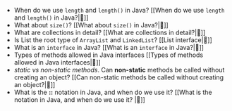 - When do we use `length` and `length()` in Java? [[When do we use `length` and `length()` in Java?|🔗]]
- What about `size()`? [[What about `size()` in Java?|🔗]]
- What are collections in detail? [[What are collections in detail?|🔗]]
- Is List the root type of `ArrayList` and `LinkedList`? [[List interface|🔗]]
- What is an `interface` in Java? [[What is an `interface` in Java?|🔗]]
- Types of methods allowed in Java interfaces [[Types of methods allowed in Java interfaces|🔗]]
- *static vs non-static methods*. Can **non-static** methods be called without creating an object? [[Can non-static methods be called without creating an object?|🔗]]
- What is the **::** notation in Java, and when do we use it? [[What is the notation in Java, and when do we use it? |🔗]]



